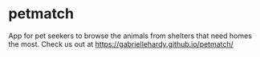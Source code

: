 # petmatch
App for pet seekers to browse the animals from shelters that need homes the most. 
Check us out at https://gabriellehardy.github.io/petmatch/
